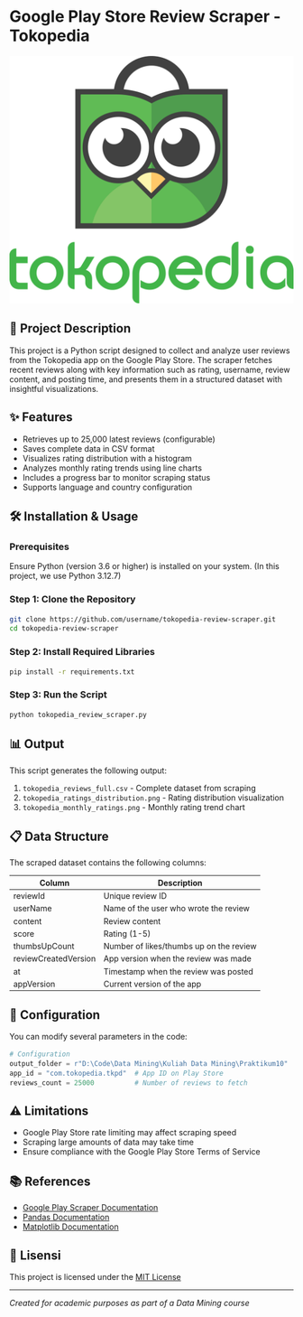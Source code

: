 # Google Play Store Review Scraper - Tokopedia

<div align="center">
  <img src="tokopedia-seeklogo.png" alt="Tokopedia Logo" width="600"/>
</div>

## 📱 Project Description

This project is a Python script designed to collect and analyze user reviews from the Tokopedia app on the Google Play Store. The scraper fetches recent reviews along with key information such as rating, username, review content, and posting time, and presents them in a structured dataset with insightful visualizations.

## ✨ Features

- Retrieves up to 25,000 latest reviews (configurable)
- Saves complete data in CSV format
- Visualizes rating distribution with a histogram
- Analyzes monthly rating trends using line charts
- Includes a progress bar to monitor scraping status
- Supports language and country configuration

## 🛠️ Installation & Usage

### Prerequisites

Ensure Python (version 3.6 or higher) is installed on your system. (In this project, we use Python 3.12.7)

### Step 1: Clone the Repository

```bash
git clone https://github.com/username/tokopedia-review-scraper.git
cd tokopedia-review-scraper
```

### Step 2: Install Required Libraries

```bash
pip install -r requirements.txt
```

### Step 3: Run the Script

```bash
python tokopedia_review_scraper.py
```

## 📊 Output

This script generates the following output:

1. `tokopedia_reviews_full.csv` - Complete dataset from scraping
2. `tokopedia_ratings_distribution.png` - Rating distribution visualization
3. `tokopedia_monthly_ratings.png` - Monthly rating trend chart

## 📋 Data Structure

The scraped dataset contains the following columns:

| Column | Description |
|-------|-----------|
| reviewId | Unique review ID |
| userName | Name of the user who wrote the review |
| content | Review content |
| score | Rating (1-5) |
| thumbsUpCount | Number of likes/thumbs up on the review |
| reviewCreatedVersion | App version when the review was made |
| at | Timestamp when the review was posted |
| appVersion | Current version of the app |

## 🔧 Configuration

You can modify several parameters in the code:

```python
# Configuration
output_folder = r"D:\Code\Data Mining\Kuliah Data Mining\Praktikum10"  # Change to your desired folder path
app_id = "com.tokopedia.tkpd"  # App ID on Play Store
reviews_count = 25000          # Number of reviews to fetch
```

## ⚠️ Limitations

- Google Play Store rate limiting may affect scraping speed
- Scraping large amounts of data may take time
- Ensure compliance with the Google Play Store Terms of Service

## 📚 References

- [Google Play Scraper Documentation](https://github.com/JoMingyu/google-play-scraper)
- [Pandas Documentation](https://pandas.pydata.org/docs/)
- [Matplotlib Documentation](https://matplotlib.org/stable/contents.html)

## 📄 Lisensi

This project is licensed under the [MIT License](LICENSE)

---

*Created for academic purposes as part of a Data Mining course*
